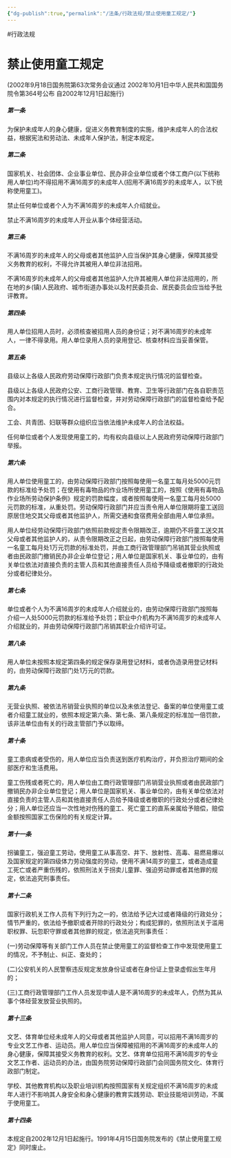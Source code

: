 ```yaml
---
{"dg-publish":true,"permalink":"/法条/行政法规/禁止使用童工规定/"}
---
```


#行政法规 
# 禁止使用童工规定

(2002年9月18日国务院第63次常务会议通过 2002年10月1日中华人民共和国国务院令第364号公布 自2002年12月1日起施行)

##### 第一条

为保护未成年人的身心健康，促进义务教育制度的实施，维护未成年人的合法权益，根据宪法和劳动法、未成年人保护法，制定本规定。

##### 第二条

国家机关、社会团体、企业事业单位、民办非企业单位或者个体工商户(以下统称用人单位)均不得招用不满16周岁的未成年人(招用不满16周岁的未成年人，以下统称使用童工)。

禁止任何单位或者个人为不满16周岁的未成年人介绍就业。

禁止不满16周岁的未成年人开业从事个体经营活动。

##### 第三条

不满16周岁的未成年人的父母或者其他监护人应当保护其身心健康，保障其接受义务教育的权利，不得允许其被用人单位非法招用。

不满16周岁的未成年人的父母或者其他监护人允许其被用人单位非法招用的，所在地的乡(镇)人民政府、城市街道办事处以及村民委员会、居民委员会应当给予批评教育。

##### 第四条

用人单位招用人员时，必须核查被招用人员的身份证；对不满16周岁的未成年人，一律不得录用。用人单位录用人员的录用登记、核查材料应当妥善保管。

##### 第五条

县级以上各级人民政府劳动保障行政部门负责本规定执行情况的监督检查。

县级以上各级人民政府公安、工商行政管理、教育、卫生等行政部门在各自职责范围内对本规定的执行情况进行监督检查，并对劳动保障行政部门的监督检查给予配合。

工会、共青团、妇联等群众组织应当依法维护未成年人的合法权益。

任何单位或者个人发现使用童工的，均有权向县级以上人民政府劳动保障行政部门举报。

##### 第六条

用人单位使用童工的，由劳动保障行政部门按照每使用一名童工每月处5000元罚款的标准给予处罚；在使用有毒物品的作业场所使用童工的，按照《使用有毒物品作业场所劳动保护条例》规定的罚款幅度，或者按照每使用一名童工每月处5000元罚款的标准，从重处罚。劳动保障行政部门并应当责令用人单位限期将童工送回原居住地交其父母或者其他监护人，所需交通和食宿费用全部由用人单位承担。

用人单位经劳动保障行政部门依照前款规定责令限期改正，逾期仍不将童工送交其父母或者其他监护人的，从责令限期改正之日起，由劳动保障行政部门按照每使用一名童工每月处1万元罚款的标准处罚，并由工商行政管理部门吊销其营业执照或者由民政部门撤销民办非企业单位登记；用人单位是国家机关、事业单位的，由有关单位依法对直接负责的主管人员和其他直接责任人员给予降级或者撤职的行政处分或者纪律处分。

##### 第七条

单位或者个人为不满16周岁的未成年人介绍就业的，由劳动保障行政部门按照每介绍一人处5000元罚款的标准给予处罚；职业中介机构为不满16周岁的未成年人介绍就业的，并由劳动保障行政部门吊销其职业介绍许可证。

##### 第八条

用人单位未按照本规定第四条的规定保存录用登记材料，或者伪造录用登记材料的，由劳动保障行政部门处1万元的罚款。

##### 第九条

无营业执照、被依法吊销营业执照的单位以及未依法登记、备案的单位使用童工或者介绍童工就业的，依照本规定第六条、第七条、第八条规定的标准加一倍罚款，该非法单位由有关的行政主管部门予以取缔。

##### 第十条

童工患病或者受伤的，用人单位应当负责送到医疗机构治疗，并负担治疗期间的全部医疗和生活费用。

童工伤残或者死亡的，用人单位由工商行政管理部门吊销营业执照或者由民政部门撤销民办非企业单位登记；用人单位是国家机关、事业单位的，由有关单位依法对直接负责的主管人员和其他直接责任人员给予降级或者撤职的行政处分或者纪律处分；用人单位还应当一次性地对伤残的童工、死亡童工的直系亲属给予赔偿，赔偿金额按照国家工伤保险的有关规定计算。

##### 第十一条

拐骗童工，强迫童工劳动，使用童工从事高空、井下、放射性、高毒、易燃易爆以及国家规定的第四级体力劳动强度的劳动，使用不满14周岁的童工，或者造成童工死亡或者严重伤残的，依照刑法关于拐卖儿童罪、强迫劳动罪或者其他罪的规定，依法追究刑事责任。

##### 第十二条

国家行政机关工作人员有下列行为之一的，依法给予记大过或者降级的行政处分；情节严重的，依法给予撤职或者开除的行政处分；构成犯罪的，依照刑法关于滥用职权罪、玩忽职守罪或者其他罪的规定，依法追究刑事责任：

(一)劳动保障等有关部门工作人员在禁止使用童工的监督检查工作中发现使用童工的情况，不予制止、纠正、查处的；

(二)公安机关的人民警察违反规定发放身份证或者在身份证上登录虚假出生年月的；

(三)工商行政管理部门工作人员发现申请人是不满16周岁的未成年人，仍然为其从事个体经营发放营业执照的。

##### 第十三条

文艺、体育单位经未成年人的父母或者其他监护人同意，可以招用不满16周岁的专业文艺工作者、运动员。用人单位应当保障被招用的不满16周岁的未成年人的身心健康，保障其接受义务教育的权利。文艺、体育单位招用不满16周岁的专业文艺工作者、运动员的办法，由国务院劳动保障行政部门会同国务院文化、体育行政部门制定。

学校、其他教育机构以及职业培训机构按照国家有关规定组织不满16周岁的未成年人进行不影响其人身安全和身心健康的教育实践劳动、职业技能培训劳动，不属于使用童工。

##### 第十四条

本规定自2002年12月1日起施行。1991年4月15日国务院发布的《禁止使用童工规定》同时废止。